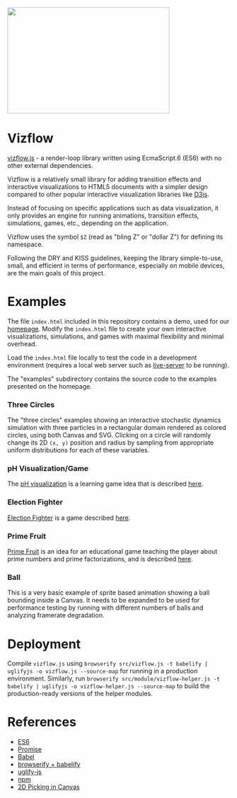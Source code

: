 <img src="thumbnail.png" width="366px" height="240px"/>

# Vizflow

[vizflow.js](https://github.com/vizflow/vizflow) - a render-loop library written using EcmaScript.6 (ES6) with no other external dependencies. 

Vizflow is a relatively small library for adding transition effects and interactive visualizations to HTML5 documents with a simpler design compared to other popular interactive visualization libraries like [D3js](http://d3js.org). 

Instead of focusing on specific applications such as data visualization, it only provides an engine for running animations, transition effects, simulations, games, etc., depending on the application. 

Vizflow uses the symbol `$Z` (read as "bling Z" or "dollar Z") for defining its namespace.

Following the DRY and KISS guidelines, keeping the library simple-to-use, small, and efficient in terms of performance, especially on mobile devices, are the main goals of this project.

# Examples

The file `index.html` included in this repository contains a demo, used for our [homepage](http://vizflow.org). Modify the `index.html` file to create your own interactive visualizations, simulations, and games with maximal flexibility and minimal overhead.

Load the `index.html` file locally to test the code in a development environment (requires a local web server such as [live-server](https://github.com/tapio/live-server) to be running). 

The "examples" subdirectory contains the source code to the examples presented on the homepage. 

### Three Circles

The "three circles" examples showing an interactive stochastic dynamics simulation with three particles in a rectangular domain rendered as colored circles, using both Canvas and SVG. Clicking on a circle will randomly change its 2D `(x, y)` position and radius by sampling from appropriate uniform distributions for each of these variables.

### pH Visualization/Game

The [pH visualization](http://vizflow.org/examples/ph_game/) is a learning game idea that is described [here](https://www.linkedin.com/pulse/ph-visualization-i-daniel-korenblum).

### Election Fighter

[Election Fighter](http://vizflow.org/examples/electionfighter) is a game described [here](https://www.linkedin.com/pulse/vizflow-testing-via-games-part-i-election-fighter-daniel-korenblum).

### Prime Fruit

[Prime Fruit](http://vizflow.org/examples/primefruit/) is an idea for an educational game teaching the player about prime numbers and prime factorizations, and is described [here](https://www.linkedin.com/pulse/vizflow-testing-via-games-ii-prime-fruit-daniel-korenblum?trk=mp-author-card).

### Ball

This is a very basic example of sprite based animation showing a ball bounding inside a Canvas. It needs to be expanded to be used for performance testing by running with different numbers of balls and analyzing framerate degradation.

# Deployment

Compile `vizflow.js` using `browserify src/vizflow.js -t babelify | uglifyjs -o vizflow.js --source-map` for running in a production environment.
Similarly, run `browserify src/module/vizflow-helper.js -t babelify | uglifyjs -o vizflow-helper.js --source-map` to build the production-ready versions of the helper modules.

# References

* [ES6](http://wiki.ecmascript.org/doku.php?id=harmony:specification_drafts)
* [Promise](https://developer.mozilla.org/en-US/docs/Mozilla/JavaScript_code_modules/Promise.jsm/Promise)
* [Babel](http://babeljs.io/)
* [browserify + babelify](https://waelyasmina.com/browserify-tutorial-for-total-beginners/)
* [uglify-js](https://www.npmjs.com/package/uglify-js)
* [npm](https://docs.npmjs.com/try-the-latest-stable-version-of-npm)
* [2D Picking in Canvas](https://bocoup.com/weblog/2d-picking-in-canvas/)

<!---
  
For example, when using `d3` we might want to visualize one dataset representing intervals  as lines and another representing points as circles, and then have them both fade-in. 

Using `d3`, this would normally lead to code snippets like:

```javascript
d3.selectAll('.blue_circle')
  .data(myData1)
  .enter()
  .append('circle')
  .attr('class', 'blue_circle')
  .style('opacity', 0)
  .attr('cx', function (d) { d.x })
  .attr('cy', function (d) { d.y })
  .attr('r', function (d) { d.r })
  .transition()
  .duration(1000)
  .ease('linear')
  .style('opacity', 1);

d3.selectAll('.red_circle')
  .data(myData2)
  .enter()
  .append('class', 'red_circle')
  .append('path')
  .style('opacity', 0)
  .attr('d', function (d) { d3.svg.line(d) })
  .transition()
  .duration(1000)
  .ease('linear')
  .style('opacity', 1);
```

which works, but has some repeated code arising from both the chaining syntax for defining transitions and also the presence of slight variations in the processing (e.g. lines vs. circles).

--> 
